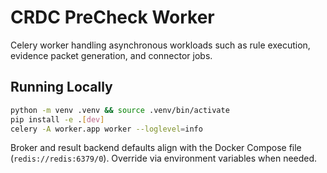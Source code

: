 # CRDC PreCheck Worker

Celery worker handling asynchronous workloads such as rule execution, evidence packet generation, and connector jobs.

## Running Locally

```bash
python -m venv .venv && source .venv/bin/activate
pip install -e .[dev]
celery -A worker.app worker --loglevel=info
```

Broker and result backend defaults align with the Docker Compose file (`redis://redis:6379/0`). Override via environment variables when needed.
